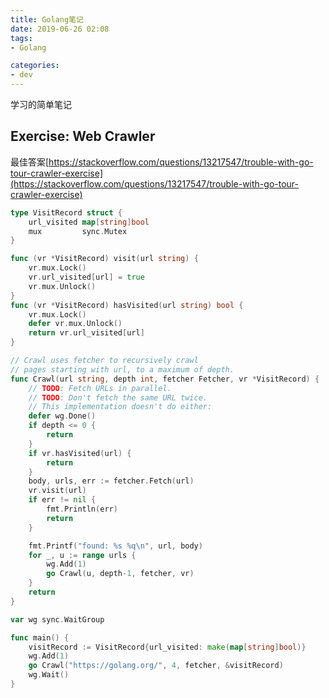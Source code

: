 ```yaml
---
title: Golang笔记
date: 2019-06-26 02:08
tags:
- Golang

categories:
- dev
---
```

学习的简单笔记
<!--more-->

##  Exercise: Web Crawler
最佳答案[https://stackoverflow.com/questions/13217547/trouble-with-go-tour-crawler-exercise](https://stackoverflow.com/questions/13217547/trouble-with-go-tour-crawler-exercise)
```go
type VisitRecord struct {
    url_visited map[string]bool
    mux         sync.Mutex
}

func (vr *VisitRecord) visit(url string) {
    vr.mux.Lock()
    vr.url_visited[url] = true
    vr.mux.Unlock()
}
func (vr *VisitRecord) hasVisited(url string) bool {
    vr.mux.Lock()
    defer vr.mux.Unlock()
    return vr.url_visited[url]
}

// Crawl uses fetcher to recursively crawl
// pages starting with url, to a maximum of depth.
func Crawl(url string, depth int, fetcher Fetcher, vr *VisitRecord) {
    // TODO: Fetch URLs in parallel.
    // TODO: Don't fetch the same URL twice.
    // This implementation doesn't do either:
    defer wg.Done()
    if depth <= 0 {
        return
    }
    if vr.hasVisited(url) {
        return
    }
    body, urls, err := fetcher.Fetch(url)
    vr.visit(url)
    if err != nil {
        fmt.Println(err)
        return
    }

    fmt.Printf("found: %s %q\n", url, body)
    for _, u := range urls {
        wg.Add(1)
        go Crawl(u, depth-1, fetcher, vr)
    }
    return
}

var wg sync.WaitGroup

func main() {
    visitRecord := VisitRecord{url_visited: make(map[string]bool)}
    wg.Add(1)
    go Crawl("https://golang.org/", 4, fetcher, &visitRecord)
    wg.Wait()
}
```
<!--stackedit_data:
eyJoaXN0b3J5IjpbMjc0MzEwMTE1XX0=
-->